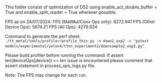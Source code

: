 This folder consist of optimization of DS2 using enable_act_double_buffer = True and enable_split_reader = True wherever possible.

FPS as on 24/07/2024:
FPS (MatMul/Conv Ops only): 8272.941
FPS (Other Device Ops): 5674.21
FPS (All Ops): 4279.924

Command to generate the perf sheet: `./tt_metal/tools/profiler/profile_this.py -n down2_exp2 -c "pytest models/experimental/yolov4/ttnn_experiment2/downsample2_exp2.py"`.

Please build profiler before running the command.
If assert len(deviceOps[device]) == len issue is encountered please comment that assert statement in process_ops_logs.py file.

Note: The FPS may change for each run.
